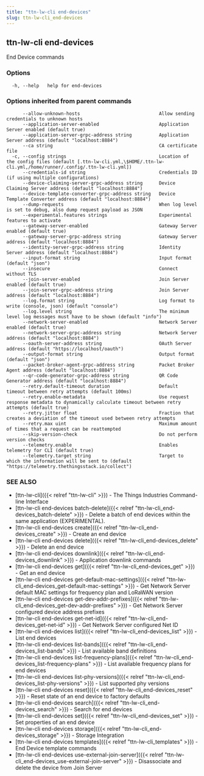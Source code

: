 ```yaml
---
title: "ttn-lw-cli end-devices"
slug: ttn-lw-cli_end-devices
---
```


## ttn-lw-cli end-devices

End Device commands

### Options

```
  -h, --help   help for end-devices
```

### Options inherited from parent commands

```
      --allow-unknown-hosts                             Allow sending credentials to unknown hosts
      --application-server-enabled                      Application Server enabled (default true)
      --application-server-grpc-address string          Application Server address (default "localhost:8884")
      --ca string                                       CA certificate file
  -c, --config strings                                  Location of the config files (default [.ttn-lw-cli.yml,\$HOME/.ttn-lw-cli.yml,/home/runner/.config/.ttn-lw-cli.yml])
      --credentials-id string                           Credentials ID (if using multiple configurations)
      --device-claiming-server-grpc-address string      Device Claiming Server address (default "localhost:8884")
      --device-template-converter-grpc-address string   Device Template Converter address (default "localhost:8884")
      --dump-requests                                   When log level is set to debug, also dump request payload as JSON
      --experimental.features strings                   Experimental features to activate
      --gateway-server-enabled                          Gateway Server enabled (default true)
      --gateway-server-grpc-address string              Gateway Server address (default "localhost:8884")
      --identity-server-grpc-address string             Identity Server address (default "localhost:8884")
      --input-format string                             Input format (default "json")
      --insecure                                        Connect without TLS
      --join-server-enabled                             Join Server enabled (default true)
      --join-server-grpc-address string                 Join Server address (default "localhost:8884")
      --log.format string                               Log format to write (console, json) (default "console")
      --log.level string                                The minimum level log messages must have to be shown (default "info")
      --network-server-enabled                          Network Server enabled (default true)
      --network-server-grpc-address string              Network Server address (default "localhost:8884")
      --oauth-server-address string                     OAuth Server address (default "https://localhost/oauth")
      --output-format string                            Output format (default "json")
      --packet-broker-agent-grpc-address string         Packet Broker Agent address (default "localhost:8884")
      --qr-code-generator-grpc-address string           QR Code Generator address (default "localhost:8884")
      --retry.default-timeout duration                  Default timeout between retry attempts (default 100ms)
      --retry.enable-metadata                           Use request response metadata to dynamically calculate timeout between retry attempts (default true)
      --retry.jitter float                              Fraction that creates a deviation of the timeout used between retry attempts
      --retry.max uint                                  Maximum amount of times that a request can be reattempted
      --skip-version-check                              Do not perform version checks
      --telemetry.enable                                Enables telemetry for CLI (default true)
      --telemetry.target string                         Target to which the information will be sent to (default "https://telemetry.thethingsstack.io/collect")
```

### SEE ALSO

* [ttn-lw-cli]({{< relref "ttn-lw-cli" >}})	 - The Things Industries Command-line Interface
* [ttn-lw-cli end-devices batch-delete]({{< relref "ttn-lw-cli_end-devices_batch-delete" >}})	 - Delete a batch of end devices within the same application (EXPERIMENTAL).
* [ttn-lw-cli end-devices create]({{< relref "ttn-lw-cli_end-devices_create" >}})	 - Create an end device
* [ttn-lw-cli end-devices delete]({{< relref "ttn-lw-cli_end-devices_delete" >}})	 - Delete an end device
* [ttn-lw-cli end-devices downlink]({{< relref "ttn-lw-cli_end-devices_downlink" >}})	 - Application downlink commands
* [ttn-lw-cli end-devices get]({{< relref "ttn-lw-cli_end-devices_get" >}})	 - Get an end device
* [ttn-lw-cli end-devices get-default-mac-settings]({{< relref "ttn-lw-cli_end-devices_get-default-mac-settings" >}})	 - Get Network Server default MAC settings for frequency plan and LoRaWAN version
* [ttn-lw-cli end-devices get-dev-addr-prefixes]({{< relref "ttn-lw-cli_end-devices_get-dev-addr-prefixes" >}})	 - Get Network Server configured device address prefixes
* [ttn-lw-cli end-devices get-net-id]({{< relref "ttn-lw-cli_end-devices_get-net-id" >}})	 - Get Network Server configured Net ID
* [ttn-lw-cli end-devices list]({{< relref "ttn-lw-cli_end-devices_list" >}})	 - List end devices
* [ttn-lw-cli end-devices list-bands]({{< relref "ttn-lw-cli_end-devices_list-bands" >}})	 - List available band definitions
* [ttn-lw-cli end-devices list-frequency-plans]({{< relref "ttn-lw-cli_end-devices_list-frequency-plans" >}})	 - List available frequency plans for end devices
* [ttn-lw-cli end-devices list-phy-versions]({{< relref "ttn-lw-cli_end-devices_list-phy-versions" >}})	 - List supported phy versions
* [ttn-lw-cli end-devices reset]({{< relref "ttn-lw-cli_end-devices_reset" >}})	 - Reset state of an end device to factory defaults
* [ttn-lw-cli end-devices search]({{< relref "ttn-lw-cli_end-devices_search" >}})	 - Search for end devices
* [ttn-lw-cli end-devices set]({{< relref "ttn-lw-cli_end-devices_set" >}})	 - Set properties of an end device
* [ttn-lw-cli end-devices storage]({{< relref "ttn-lw-cli_end-devices_storage" >}})	 - Storage Integration
* [ttn-lw-cli end-devices templates]({{< relref "ttn-lw-cli_templates" >}})	 - End Device template commands
* [ttn-lw-cli end-devices use-external-join-server]({{< relref "ttn-lw-cli_end-devices_use-external-join-server" >}})	 - Disassociate and delete the device from Join Server

